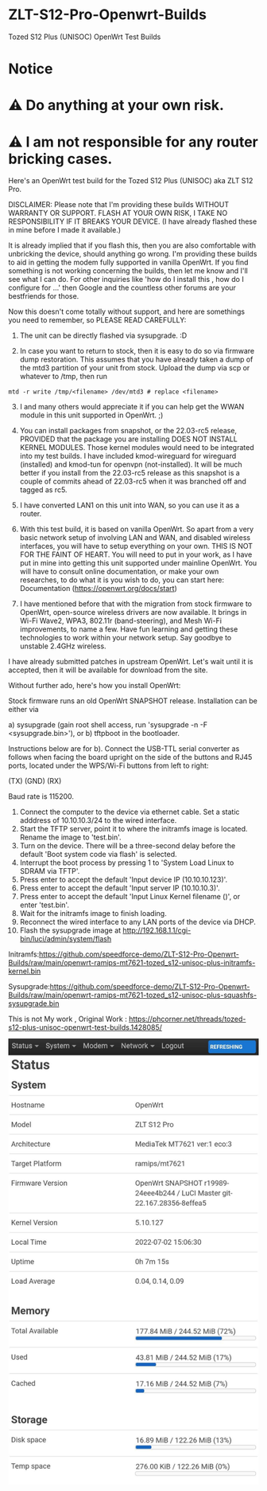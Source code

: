 # ZLT-S12-Pro-Openwrt-Builds
Tozed S12 Plus (UNISOC) OpenWrt Test Builds


# Notice 
# ⚠️ Do anything at your own risk.
# ⚠️ I am not responsible for any router bricking cases.


Here's an OpenWrt test build for the Tozed S12 Plus (UNISOC) aka ZLT S12 Pro.

DISCLAIMER: Please note that I'm providing these builds WITHOUT WARRANTY OR SUPPORT. FLASH AT YOUR OWN RISK, I TAKE NO RESPONSIBILITY IF IT BREAKS YOUR DEVICE. (I have already flashed these in mine before I made it available.)

It is already implied that if you flash this, then you are also comfortable with unbricking the device, should anything go wrong. I'm providing these builds to aid in getting the modem fully supported in vanilla OpenWrt. If you find something is not working concerning the builds, then let me know and I'll see what I can do. For other inquiries like 'how do I install this <package>, how do I configure for <anything>...' then Google and the countless other forums are your bestfriends for those.

Now this doesn't come totally without support, and here are somethings you need to remember, so PLEASE READ CAREFULLY:

1. The unit can be directly flashed via sysupgrade. :D

2. In case you want to return to stock, then it is easy to do so via firmware dump restoration. This assumes that you have already taken a dump of the mtd3 partition of your unit from stock. Upload the dump via scp or whatever to /tmp, then run
```
mtd -r write /tmp/<filename> /dev/mtd3 # replace <filename>
```

3. I and many others would appreciate it if you can help get the WWAN module in this unit supported in OpenWrt. ;)

4. You can install packages from snapshot, or the 22.03-rc5 release, PROVIDED that the package you are installing DOES NOT INSTALL KERNEL MODULES. Those kernel modules would need to be integrated into my test builds. I have included kmod-wireguard for wireguard (installed) and kmod-tun for openvpn (not-installed). It will be much better if you install from the 22.03-rc5 release as this snapshot is a couple of commits ahead of 22.03-rc5 when it was branched off and tagged as rc5.

5. I have converted LAN1 on this unit into WAN, so you can use it as a router.

6. With this test build, it is based on vanilla OpenWrt. So apart from a very basic network setup of involving LAN and WAN, and disabled wireless interfaces, you will have to setup everything on your own. THIS IS NOT FOR THE FAINT OF HEART. You will need to put in your work, as I have put in mine into getting this unit supported under mainline OpenWrt. You will have to consult online documentation, or make your own researches, to do what it is you wish to do, you can start here: Documentation (https://openwrt.org/docs/start)

7. I have mentioned before that with the migration from stock firmware to OpenWrt, open-source wireless drivers are now available. It brings in Wi-Fi Wave2, WPA3, 802.11r (band-steering), and Mesh Wi-Fi improvements, to name a few. Have fun learning and getting these technologies to work within your network setup. Say goodbye to unstable 2.4GHz wireless.

I have already submitted patches in upstream OpenWrt. Let's wait until it is accepted, then it will be available for download from the site.

Without further ado, here's how you install OpenWrt:

Stock firmware runs an old OpenWrt SNAPSHOT release. Installation can be either via

a) sysupgrade (gain root shell access, run 'sysupgrade -n -F <sysupgrade.bin>'), or
b) tftpboot in the bootloader.

Instructions below are for b). Connect the USB-TTL serial converter as follows when facing the board upright on the side of the buttons and RJ45 ports, located under the WPS/Wi-Fi buttons from left to right:

(TX) (GND) (RX)

Baud rate is 115200.

1. Connect the computer to the device via ethernet cable. Set a static adddress of 10.10.10.3/24 to the wired interface.
2. Start the TFTP server, point it to where the initramfs image is located. Rename the image to 'test.bin'.
3. Turn on the device. There will be a three-second delay before the default 'Boot system code via flash' is selected.
4. Interrupt the boot process by pressing 1 to 'System Load Linux to SDRAM via TFTP'.
5. Press enter to accept the default 'Input device IP (10.10.10.123)'.
6. Press enter to accept the default 'Input server IP (10.10.10.3)'.
7. Press enter to accept the default 'Input Linux Kernel filename ()', or enter 'test.bin'.
8. Wait for the initramfs image to finish loading.
9. Reconnect the wired interface to any LAN ports of the device via DHCP.
9. Flash the sysupgrade image at http://192.168.1.1/cgi-bin/luci/admin/system/flash

Initramfs:https://github.com/speedforce-demo/ZLT-S12-Pro-Openwrt-Builds/raw/main/openwrt-ramips-mt7621-tozed_s12-unisoc-plus-initramfs-kernel.bin

Sysupgrade:https://github.com/speedforce-demo/ZLT-S12-Pro-Openwrt-Builds/raw/main/openwrt-ramips-mt7621-tozed_s12-unisoc-plus-squashfs-sysupgrade.bin


This is not My work , Original Work : https://phcorner.net/threads/tozed-s12-plus-unisoc-openwrt-test-builds.1428085/


<img src="https://github.com/speedforce-demo/ZLT-S12-Pro-Openwrt-Builds/blob/main/_20220720_201638.JPG?raw=true">
